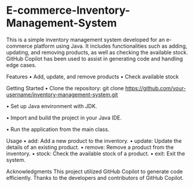 # E-commerce-Inventory-Management-System

This is a simple inventory management system developed for an e-commerce platform using Java. It includes functionalities such as adding, updating, and removing products, as well as checking the available stock. GitHub Copilot has been used to assist in generating code and handling edge cases.

Features
• Add, update, and remove products
• Check available stock

Getting Started
• Clone the repository: git clone https://github.com/your-username/inventory-management-system.git

• Set up Java environment with JDK.

• Import and build the project in your Java IDE.

• Run the application from the main class.

Usage
• add: Add a new product to the inventory.
• update: Update the details of an existing product.
• remove: Remove a product from the inventory.
• stock: Check the available stock of a product.
• exit: Exit the system.

Acknowledgments
This project utilized GitHub Copilot to generate code efficiently. Thanks to the developers and contributors of GitHub Copilot.
